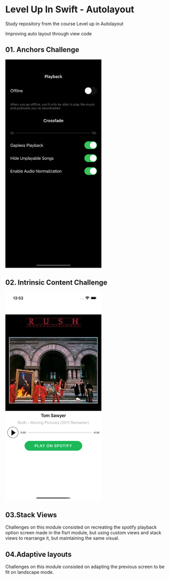 
# Level Up In Swift - Autolayout

Study repository from the course Level up in Autolayout

Improving auto layout through view code

## 01. Anchors Challenge

<img src="./01.Anchors/Images/BasicAnchorsChallenge.png" width="300">

## 02. Intrinsic Content Challenge

<img src="./02.Intrinsic Content Size/Images/IntrinsicContentSizeChallenge.png" width="300">

## 03.Stack Views

Challenges on this module consisted on recreating the spotify playback option screen made in the fisrt module, but using custom views and stack views to rearrange it, but maintaining the same visual.

## 04.Adaptive layouts

Challenges on this module consisted on adapting the previous screen to be fit on landscape mode.